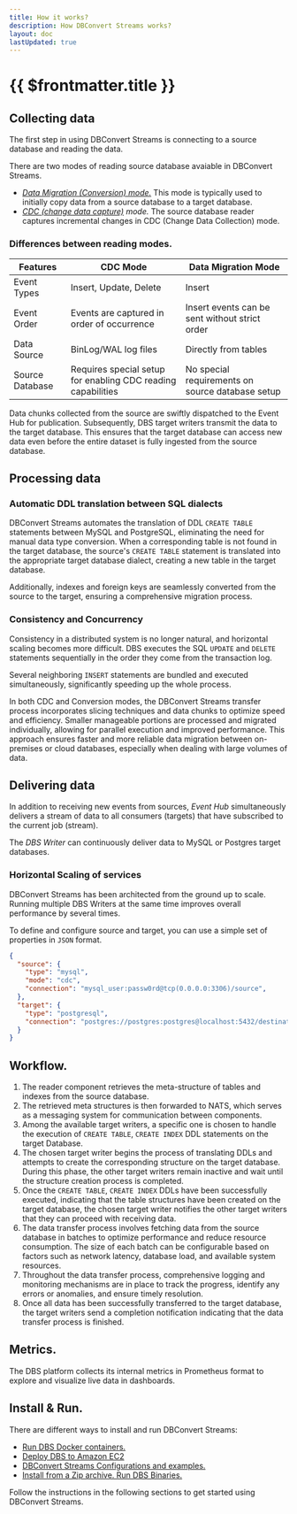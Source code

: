 ```yaml
---
title: How it works?
description: How DBConvert Streams works?
layout: doc
lastUpdated: true
---
```


# {{ $frontmatter.title }}

## Collecting data

The first step in using DBConvert Streams is connecting to a source database and reading the data.

There are two modes of reading source database avaiable in DBConvert Streams.

- _[Data Migration (Conversion) mode.](/sources/conversion-mode)_ This mode is typically used to initially copy data from a source database to a target database.
- _[CDC (change data capture)](/sources/what-is-cdc) mode._ The source database reader captures incremental changes in CDC (Change Data Collection) mode.

### Differences between reading modes.

| Features        | CDC Mode                                                     | Data Migration Mode                                  |
| --------------- | ------------------------------------------------------------ | ------------------------------------------------ |
| Event Types     | Insert, Update, Delete                                       | Insert                                           |
| Event Order     | Events are captured in order of occurrence                   | Insert events can be sent without strict order   |
| Data Source     | BinLog/WAL log files                                         | Directly from tables                             |
| Source Database | Requires special setup for enabling CDC reading capabilities | No special requirements on source database setup |



Data chunks collected from the source are swiftly dispatched to the Event Hub for publication. Subsequently, DBS target writers transmit the data to the target database. This ensures that the target database can access new data even before the entire dataset is fully ingested from the source database.


## Processing data

### Automatic DDL translation between SQL dialects

DBConvert Streams automates the translation of DDL `CREATE TABLE` statements between MySQL and PostgreSQL, eliminating the need for manual data type conversion. When a corresponding table is not found in the target database, the source's `CREATE TABLE` statement is translated into the appropriate target database dialect, creating a new table in the target database.

Additionally, indexes and foreign keys are seamlessly converted from the source to the target, ensuring a comprehensive migration process.

### Consistency and Concurrency

Consistency in a distributed system is no longer natural, and horizontal scaling becomes more difficult.
DBS executes the SQL `UPDATE` and `DELETE` statements sequentially in the order they come from the transaction log.

Several neighboring `INSERT` statements are bundled and executed simultaneously, significantly speeding up the whole process.

In both CDC and Conversion modes, the DBConvert Streams transfer process incorporates slicing techniques and data chunks to optimize speed and efficiency. Smaller manageable portions are processed and migrated individually, allowing for parallel execution and improved performance. This approach ensures faster and more reliable data migration between on-premises or cloud databases, especially when dealing with large volumes of data.


## Delivering data

In addition to receiving new events from sources, _Event Hub_ simultaneously delivers a stream of data to all consumers (targets) that have subscribed to the current job (stream).

The _DBS Writer_ can continuously deliver data to MySQL or Postgres target databases.

### Horizontal Scaling of services

DBConvert Streams has been architected from the ground up to scale.
Running multiple DBS Writers at the same time improves overall performance by several times.

To define and configure source and target, you can use a simple set of properties in `JSON` format.

```JSON
{
  "source": {
    "type": "mysql",
    "mode": "cdc",
    "connection": "mysql_user:passw0rd@tcp(0.0.0.0:3306)/source",
  },
  "target": {
    "type": "postgresql",
    "connection": "postgres://postgres:postgres@localhost:5432/destination"
  }
}
```

## Workflow.

1. The reader component retrieves the meta-structure of tables and indexes from the source database.
1. The retrieved meta structures is then forwarded to NATS, which serves as a messaging system for communication between components.
1. Among the available target writers, a specific one is chosen to handle the execution of `CREATE TABLE`, `CREATE INDEX` DDL statements on the target Database.
1. The chosen target writer begins the process of translating DDLs and attempts to create the corresponding structure on the target database. During this phase, the other target writers remain inactive and wait until the structure creation process is completed.
1. Once the `CREATE TABLE`, `CREATE INDEX` DDLs have been successfully executed, indicating that the table structures have been created on the target database, the chosen target writer notifies the other target writers that they can proceed with receiving data.
1. The data transfer process involves fetching data from the source database in batches to optimize performance and reduce resource consumption. The size of each batch can be configurable based on factors such as network latency, database load, and available system resources.
1. Throughout the data transfer process, comprehensive logging and monitoring mechanisms are in place to track the progress, identify any errors or anomalies, and ensure timely resolution.
1. Once all data has been successfully transferred to the target database, the target writers send a completion notification indicating that the data transfer process is finished.

## Metrics.

The DBS platform collects its internal metrics in Prometheus format to explore and visualize live data in dashboards.

## Install & Run.

There are different ways to install and run DBConvert Streams:

- [Run DBS Docker containers.](/guide/dbs-docker)
- [Deploy DBS to Amazon EC2](/guide/deploy-ec2)
- [DBConvert Streams Configurations and examples.](https://github.com/slotix/dbconvert-streams-public)
- [Install from a Zip archive. Run DBS Binaries.](/guide/install)

Follow the instructions in the following sections to get started using DBConvert Streams.
